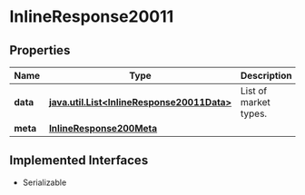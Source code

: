 

# InlineResponse20011


## Properties

Name | Type | Description | Notes
------------ | ------------- | ------------- | -------------
**data** | [**java.util.List&lt;InlineResponse20011Data&gt;**](InlineResponse20011Data.md) | List of market types. |  [optional]
**meta** | [**InlineResponse200Meta**](InlineResponse200Meta.md) |  |  [optional]


## Implemented Interfaces

* Serializable


